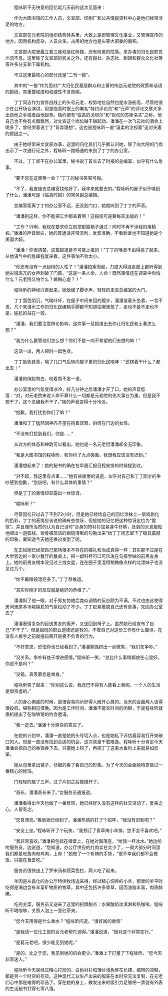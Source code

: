 　　程咏昕不无快意的回忆起几天前的这次见面来：

　　作为大图书馆的工作人员，文宣部、印刷厂和公共情报资料中心是他们经常涉足的地方。

　　文宣部在元老院的组织结构体系里，大致上是即管理文化事业，又管理宣传的地方。因而机构庞杂，人员众多。占用的地方也是头等大部委的面积。

　　文宣部大院里矗立着三座双层红砖楼，还有附属的院落。来办事的归化民职员川流不息。这里除了文宣部的机关之外，还有报社、杂志社、剧团和群众文化社等等许多分支和下属机构。

　　不过这里最核心的部分还是“二刊一报”。

　　其中的“一报”作为面对广大归化民基层群众和土著的传达元老院的政策和话语的报纸，其重要程度和权威性不言而喻。

　　丁丁同志作为宣传战线上的头号元老，权势地位自然也是水涨船高，尽管他很少在公开场合演讲，但是临高时报上的署名“特约评论员”和“元声”的评论文章大多出自他之手或者由他起草。隐约便有“临高的戈培尔”和“百仞的苏斯洛夫”之称。他自己也不免有点飘飘然，对文宣这个岗位越干越起劲。潘潘在一次飞云社的酒会上喝多了，曾经哭着说丁丁“背弃理想”。这也是程咏昕一直“温柔的注视着”这对夫妻的原因之一。

　　由于她经常来文宣部办事，这里的归化民们几乎都认识她，除了向大院的门岗出示了一次通行证之外，程咏昕一路畅通的来到了丁丁的办公室。

　　不过，丁丁却不在办公室里。秘书说丁首长去了时报的总编室，似乎有什么急事。

　　“要不您在这里等一会？”丁丁的秘书笑容可掬。

　　“不了，我直接去总编室找他好了，我本来就要去的。”程咏昕的鼻子似乎嗅到了什么，潘潘可是《临高时报》的常务副总编辑。

　　总编室距离丁丁的办公室不远，还没到门口，她就听到了丁丁的声音。

　　“潘潘别这样，你不能把工作都丢着啊！这报纸可是要每天出版的！”

　　“工作？行啊，我现在要求你立刻把那篇稿子通过！同时不再干涉我的用稿权。”潘潘的声音很尖，她的普通话非常流利，发音准确，不看脸谁也不知道她是个美国大妞。

　　“潘潘！你很清楚，这篇报道是不可能上报的！”丁丁的嗓音不由得高了起来，从他语气中的急躁程度来看，这件事怕不会太小。

　　“你还有没有一点起码的人性了！”潘潘拍案而起，力度大得连走廊上都听得到她尖锐高亢的女声刺破了门窗，“这是一条人命，人命！既然事情还在调查中你怕什么？元老院又怕什么？做贼心虚？！”

　　程咏昕的神经兴奋起来，她放缓了脚步声，轻轻的走进总编室的大门。

　　丁丁面色阴沉，气喘吁吁，在屋子中间来回的踱步，潘潘低着头坐着，一言不发。几个来请示工作的归化民编辑手脚都不知道往哪里放了，走也不是不走也不是。尴尬的站在一旁。

　　“潘潘，我们要注意舆论影响，这件事一旦报道出去你让归化民和土著怎么想？”

　　“我为什么要管他们怎么想？你们不是一向不希望他们去想的嘛！”

　　这话一出，两人顿时一起色变。

　　丁丁脸色铁青，喘了几口气后转向屋子里的归化民咆哮：“还楞着干什么？都出去！”

　　潘潘的俏脸煞白，咬着唇不发一语。

　　办公室里的气氛变得冰冷，好几分钟之后潘潘才开了口，她的声音低落：“对，对元老院来说人命不算什么一切都是元老院的伟大事业为重。但是我不想干了，这个总编我不干了。”她的声音变得十分冷淡。

　　“抱歉，我打扰到你们了嘛？”

　　潘潘和丁丁猛然回神齐齐望在抱着双臂，斜倚在门边的女性。

　　“不没有打扰到我们，你是……”

　　从对方的体态和神韵可以看出，她也是一名元老但潘潘却全无印象。

　　“我是大图书馆的程咏昕，和你约了九点碰面，我想我应该没有迟到。”

　　潘潘想起来了：她的秘书的确在在早晨汇报日程安排的时候提到过。

　　“对不起，我这里有点事……”她有些疲倦的说道，似乎对自己和丁丁刚才的争吵感到抱歉，“您说吧，有什么具体的事情？”

　　但是丁丁的表情却显露出一丝惊讶。

　　“程咏昕？”

　　尽管回忆只过去了不到72小时，但是她已经给自己的回忆涂抹上一层戏剧化的色彩，丁丁的表情应该说的确有些惊讶，但是她的记忆把这种惊讶定位为“震惊”。并且理所当然的认为自己当时“合身的短衬衫加紧身牛仔裤，及肩的头发服贴地顺出一道弧线，锁骨被简洁的银链清晰的勾勒出来”给丁丁同志留下了极其震撼的印象，要知道今天她还换过发型了呢。

　　在正如她已经把自己那场根本不存在的婚礼和当成真得一样：其实那不过是在大学旁边的一家小餐厅的餐桌上，把一塑料杯可口可乐泼在勾搭学妹的前男友身上。她的前男友根本没见过三线女星，连在圈子里混得稍微像点样的北漂妹子也没见过几个。

　　“你不戴眼镜漂亮多了。”丁丁恭维道。

　　“其实你刚才的反应就是绝好的恭维了。”

　　潘潘斜了他一眼，对于男友惊艳后类似调情的反应颇为不满。不过也由此使得房间里原本冷峻尴尬的气氛松动了不少。丁丁赶紧推脱自己还有些事，先回办公室去了

　　潘潘表情复杂的目送男友的离开，又坐回到椅子上。虽然她已经宣布了自己“不干了”，但是起码的职业道德还是有的，不管自己对这份工作有什么腹诽，在没有人接手之前就擅自离开是极不负责的行为。

　　“不好意思，恐怕你也已经看到了。”潘潘勉强挤出一丝微笑，“我们在争吵。”

　　“没关系。争吵有益于增进感情。”程咏昕一笑，“总比什么事情都放在心里好。你说不是吗？”

　　“没错。真羡慕您是单身。”

　　程咏昕笑了起来：“你别这么说，我还巴不得有人能看上我呢，一个人的生活是很空虚的。”

　　人的身心俱疲的时候，是很容易向示好得人敞开心扉的。当天的会面两人谈得很投机，堪称相见恨晚。因为是工作时间，潘潘不能长时间的闲聊，于是程咏昕就乘机提出了在咖啡馆的约会邀请。

　　“我一定去。”潘潘十分爽快的答应了。

　　在她的计划中，潘潘一直是她的头号切入点，也是她私下评估最容易打开突破口的人。但是一直没有找到合适的机会，这次真是千载难逢。程咏昕十分肯定今天潘潘会把自己的香饵吞下去，只要她上钩了，再把丁丁这条大鱼钓上来就易如反掌。

　　她从包里拿出镜子，仔细的看了看自己的形象。为了今天的会面她特意做过一番精心的修饰。

　　门轻轻的敲了三声，过了片刻之后被推开了。

　　“首长，潘潘首长来了。”女服务员通报道。

　　潘潘看得出今天也做了一番修饰，她已经好久没有这样的社交活动了，爱美之心，人皆有之。

　　“您真漂亮。”看到她已经到了，潘潘热情的打了个招呼，“我没有迟到吧？”

　　“安全上垒。”程咏昕开了个玩笑，“我预订了香草烤小羊排，您不会不喜欢吧。”

　　“我非常喜欢。”潘潘把包挂在墙壁上，在她对面落座，“给我一杯冰水。”她边吩咐服务员，边说道，“您知道，办公厅供应的红肉实在太少了，一周大部分时间里我们都是吃鱼肉和鸡肉，上帝！”她做了一个祈祷的手势，“很不幸我们都不会做饭，只能在食堂吃。”

　　服务员很快送上了罗宋汤和蔬菜色拉，两人吃了起来。

　　羊肉是从昌化的办公厅特供牧场送来得，经过精心饲养的小羊，那里的羊平时吃得是海边含有丰富矿物质的牧草，其中还包括许多香草，因而油脂丰富，肉质鲜嫩。

　　吃完主菜，服务员又送来了这里的招牌甜点：水果酸奶冰淇淋和热咖啡。程咏昕不喝咖啡，关照人泡上一壶红茶来。

　　“您今天用得是什么香水？”程咏昕问道，“很好闻的香型”

　　“是我请一位化工部的女元老帮忙调得。”潘潘说道，“她对这个非常在行。”

　　“是葛元老吧。很少能见到她呢。”

　　“是的，比之于您，我见到她的机会更少。”潘潘上下打量了下程咏昕，“您今天非常迷人。”

　　程咏昕今天是经过精心打扮的，白色衬衫和薄纱浅色碎花长裙，细带的凉鞋，都是另一个时空的存货。这种现代工业生产出来的服装在本时空无法复制，在元老们心中那是难得的珍品了。穿在她的身上，散发出来的吸引力足够把一票徒有外表的生活秘书打得七零八落。
